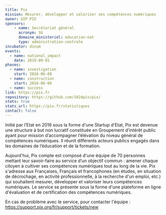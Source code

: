 ```yaml
---
title: Pix
mission: Mesurer, développer et valoriser ses compétences numériques
owner: GIP PIX
sponsors: 
    - name: Secrétariat général
      acronym: SG
      domaine_ministeriel: education-nat
      type: administration-centrale
incubator: dinum
events:
  - name: national_impact
    date: 2019-09-01
phases:
  - name: investigation
    start: 2016-06-08
  - name: construction
    start: 2016-06-08
  - name: success
link: https://pix.fr
repository: https://github.com/1024pix/pix/
stats: true
stats_url: https://pix.fr/statistiques
contact: false
---
```


Initié par l’Etat en 2016 sous la forme d'une Startup d'Etat, Pix est devenue une structure à but non lucratif constituée en Groupement d’intérêt public ayant pour mission d’accompagner l’élévation du niveau général de compétences numériques. Il réunit différents acteurs publics engagés dans les domaines de l’éducation et de la formation.

Aujourd'hui, Pix compte est composé d'une équipe de 70 personnes mettant leur savoir-faire au service d’un objectif commun : amener chaque citoyen à cultiver ses compétences numériques tout au long de la vie. Pix s'adresse aux Françaises, Français et francophones (en études, en situation de décrochage, en activité professionnelle, à la recherche d'un emploi, etc.) qui souhaitent mesurer, développer et valoriser leurs compétences numériques. Le service se présente sous la forme d'une plateforme en ligne d'évaluation et de certification des compétences numériques.

En cas de problème avec le service, pour contacter l'équipe : https://support.pix.org/fr/support/tickets/new



